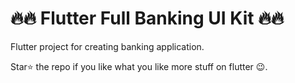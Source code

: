 # 🔥🔥 Flutter Full Banking UI Kit 🔥🔥

Flutter project for creating banking application.

Star⭐ the repo if you like what you like more stuff on flutter 😉.
